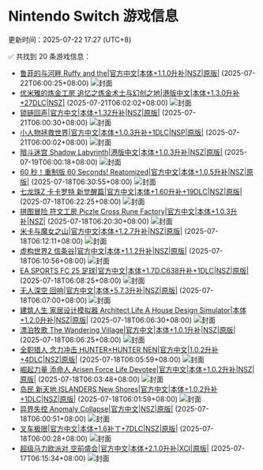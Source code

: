 # Nintendo Switch 游戏信息
更新时间：2025-07-22 17:27 (UTC+8)

✅ 共找到 20 条游戏信息：

- [鲁菲的与河畔 Ruffy and the|官方中文|本体+1.1.0升补|NSZ|原版|](https://www.gamer520.com/94949.html) (2025-07-22T06:00:25+08:00)
  ![封面](https://shared.cdn.queniuqe.com/store_item_assets/steam/apps/1002260/capsule_616x353.jpg?t=1750765525)
- [优米雅的炼金工房 追忆之炼金术士与幻创之地|港版中文|本体+1.3.0升补+27DLC|NSZ|](https://www.gamer520.com/90094.html) (2025-07-21T06:02:02+08:00)
  ![封面](https://shared.cdn.queniuqe.com/store_item_assets/steam/apps/3123410/aa2b9f3d92805cc9da327a120ed6e7fc8ee3ebfa/capsule_616x353_schinese.jpg?t=1742173227)
- [锁链回声|官方中文|本体+1.32升补|NSZ|原版|](https://www.gamer520.com/47408.html) (2025-07-21T06:00:30+08:00)
  ![封面](https://shared.cdn.queniuqe.com/store_item_assets/steam/apps/1229240/capsule_616x353_schinese.jpg?t=1687349703)
- [小人物拯救世界|官方中文|本体+1.0.3升补+1DLC|NSP|原版|](https://www.gamer520.com/29625.html) (2025-07-21T06:00:02+08:00)
  ![封面](https://shared.cdn.queniuqe.com/store_item_assets/steam/apps/1432050/capsule_616x353.jpg?t=1749496917)
- [暗斗迷宫 Shadow Labyrinth|港版中文|本体+1.0.3升补|NSZ|原版|](https://www.gamer520.com/96425.html) (2025-07-19T06:00:18+08:00)
  ![封面](https://shared.cdn.queniuqe.com/store_item_assets/steam/apps/1859430/6eedb52d8c09633e9d78ee010197106ed21782a9/capsule_616x353.jpg?t=1739849031)
- [60 秒！重制版 60 Seconds! Reatomized|官方中文|本体+1.0.5升补|NSZ|原版|](https://www.gamer520.com/8339.html) (2025-07-18T06:30:55+08:00)
  ![封面](https://s1.imagehub.cc/images/2025/07/18/fc54bcd6fe0a95ed20acfb547427a5e1.jpg)
- [七龙珠Z 卡卡罗特 新觉醒篇|官方中文|本体+1.60升补+19DLC|NSZ|原版|](https://www.gamer520.com/22576.html) (2025-07-18T06:22:25+08:00)
  ![封面](https://shared.cdn.queniuqe.com/store_item_assets/steam/apps/1144582/capsule_616x353.jpg?t=1673286486)
- [拼图冒险 符文工房 Piczle Cross Rune Factory|官方中文|本体+1.0.3升补|NSZ|](https://www.gamer520.com/96338.html) (2025-07-18T06:20:30+08:00)
  ![封面](https://assets.nintendo.com/image/upload/ar_16:9,c_lpad,w_1240/b_white/f_auto/q_auto/ncom/software/switch/70010000087104/bfe182d781a2403d79781651972b68037e04abf9a4c95b67cabc24dab7ffd8f7)
- [米卡与魔女之山|官方中文|本体+1.2.7升补|NSZ|原版|](https://www.gamer520.com/83110.html) (2025-07-18T06:12:11+08:00)
  ![封面](https://shared.cdn.queniuqe.com/store_item_assets/steam/apps/1819460/capsule_616x353.jpg?t=1724331979)
- [虚构世界2 信条谷|官方中文|本体+1.1.2升补|NSZ|原版|](https://www.gamer520.com/25759.html) (2025-07-18T06:10:56+08:00)
  ![封面](https://assets.nintendo.com/image/upload/ar_16:9,c_lpad,w_1240/b_white/f_auto/q_auto/ncom/software/switch/70010000046999/303797f4a8701cac6da477fd55f5c7d98220311207f34d876cfe43581a4f8c59)
- [EA SPORTS FC 25 足球|官方中文|本体+1.7D.C638升补+1DLC|NSZ|原版|](https://www.gamer520.com/85474.html) (2025-07-18T06:08:25+08:00)
  ![封面](https://shared.cdn.queniuqe.com/store_item_assets/steam/apps/2669320/capsule_616x353.jpg?t=1724359060)
- [无人深空 回响|官方中文|本体+5.7.3升补|NSZ|原版|](https://www.gamer520.com/42700.html) (2025-07-18T06:07:00+08:00)
  ![封面](https://img.3dmgame.com/uploads/images/news/20250327/1743038967_812780_jpg_r.jpg)
- [建筑人生 家居设计模拟器 Architect Life A House Design Simulator|本体+1.2.0升补|NSZ|原版|](https://www.gamer520.com/95196.html) (2025-07-18T06:06:30+08:00)
  ![封面](https://shared.cdn.queniuqe.com/store_item_assets/steam/apps/1296400/capsule_616x353.jpg?t=1750321215)
- [漂泊牧歌 The Wandering Village|官方中文|本体+1.0.1升补|NSZ|原版|](https://www.gamer520.com/96329.html) (2025-07-18T06:06:25+08:00)
  ![封面](https://shared.cdn.queniuqe.com/store_item_assets/steam/apps/1121640/capsule_616x353_schinese.jpg?t=1732467504)
- [全职猎人 念力冲击 HUNTER×HUNTER NEN|官方中文|1.0.2升补+4DLC|NSZ|原版|](https://www.gamer520.com/96327.html) (2025-07-18T06:05:59+08:00)
  ![封面](https://shared.cdn.queniuqe.com/store_item_assets/steam/apps/2456420/capsule_616x353.jpg?t=1750993372)
- [崛起力量 添命人 Arisen Force Life Devotee|官方中文|本体+1.0.2升补|NSZ|原版|](https://www.gamer520.com/94947.html) (2025-07-18T06:03:48+08:00)
  ![封面](https://ig.2468c.com/2024/11/30/d2a17562d9c48.jpg)
- [岛民 新天地 ISLANDERS New Shores|官方中文|本体+1.0.2升补+1DLC|NSZ|原版|](https://www.gamer520.com/95853.html) (2025-07-18T06:01:59+08:00)
  ![封面](https://img-eshop.cdn.nintendo.net/i/52be9d2faed36575a5d638ed048d1f8b751414f1dfd1d6ceaa79f3204da4bf4c.jpg?w=1000)
- [异界失控 Anomaly Collapse|官方中文|NSZ|原版|](https://www.gamer520.com/96322.html) (2025-07-18T06:00:51+08:00)
  ![封面](https://shared.cdn.queniuqe.com/store_item_assets/steam/apps/2082410/capsule_616x353_schinese.jpg?t=1712897781)
- [叉车极限|官方中文|本体+1.6补丁+7DLC|NSZ|原版|](https://www.gamer520.com/47737.html) (2025-07-18T06:00:28+08:00)
  ![封面](https://ig.freer.blog/2022/12/15/46ba0500fc112.jpg)
- [超级马力欧派对 空前盛会|官方中文|本体+2.1.0升补|XCI|原版|](https://www.gamer520.com/94800.html) (2025-07-17T06:15:34+08:00)
  ![封面](https://ig.2468c.com/2024/10/12/63317bf6aa5d7.jpg)
